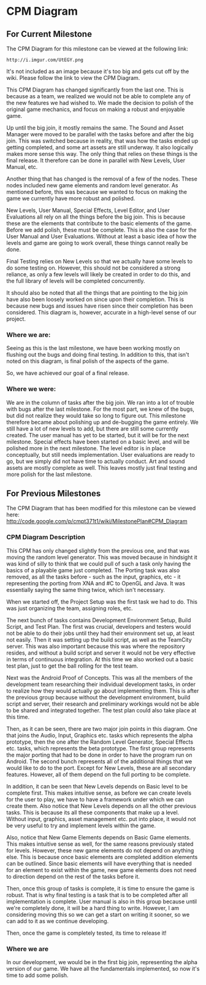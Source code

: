# CPM Diagram #

## For Current Milestone ##

The CPM Diagram for this milestone can be viewed at the following link:

`http://i.imgur.com/UtEGY.png`

It's not included as an image because it's too big and gets cut off by the wiki.  Please follow the link to view the CPM Diagram.

This CPM Diagram has changed significantly from the last one.  This is because as a team, we realized we would not be able to complete any of the new features we had wished to.  We made the decision to polish of the original game mechanics, and focus on making a robust and enjoyable game.

Up until the big join, it mostly remains the same.  The Sound and Asset Manager were moved to be parallel with the tasks before and after the big join.  This was switched because in reality, that was how the tasks ended up getting completed, and some art assets are still underway.  It also logically makes more sense this way.  The only thing that relies on these things is the final release.  It therefore can be done in parallel with New Levels, User Manual, etc.

Another thing that has changed is the removal of a few of the nodes.  These nodes included new game elements and random level generator.  As mentioned before, this was because we wanted to focus on making the game we currently have more robust and polished.

New Levels, User Manual, Special Effects, Level Editor, and User Evaluations all rely on all the things before the big join.  This is because these are the elements that contribute to the basic elements of the game.  Before we add polish, these must be complete.  This is also the case for the User Manual and User Evaluations.  Without at least a basic idea of how the levels and game are going to work overall, these things cannot really be done.

Final Testing relies on New Levels so that we actually have some levels to do some testing on.  However, this should not be considered a strong reliance, as only a few levels will likely be created in order to do this, and the full library of levels will be completed concurrently.

It should also be noted that all the things that are pointing to the big join have also been loosely worked on since upon their completion.  This is because new bugs and issues have risen since their completion has been considered.  This diagram is, however, accurate in a high-level sense of our project.

### Where we are: ###

Seeing as this is the last milestone, we have been working mostly on flushing out the bugs and doing final testing.  In addition to this, that isn't noted on this diagram, is final polish of the aspects of the game.

So, we have achieved our goal of a final release.


### Where we were: ###

We are in the column of tasks after the big join.  We ran into a lot of trouble with bugs after the last milestone.  For the most part, we knew of the bugs, but did not realize they would take so long to figure out.  This milestone therefore became about polishing up and de-bugging the game entirely.  We still have a lot of new levels to add, but there are still some currently created.  The user manual has yet to be started, but it will be for the next milestone.  Special effects have been started on a basic level, and will be polished more in the next milestone.  The level editor is in place conceptually, but still needs implementation.  User evaluations are ready to go, but we simply did not have time to actually conduct.  Art and sound assets are mostly complete as well.  This leaves mostly just final testing and more polish for the last milestone.

## For Previous Milestones ##

The CPM Diagram that has been modified for this milestone can be viewed here: http://code.google.com/p/cmpt371t1/wiki/MilestonePlan#CPM_Diagram

### CPM Diagram Description ###

This CPM has only changed slightly from the previous one, and that was moving the random level generator.  This was moved because in hindsight it was kind of silly to think that we could pull of such a task only having the basics of a playable game just completed.  The Porting task was also removed, as all the tasks before - such as the input, graphics, etc - it representing the porting from XNA and #C to OpenGL and Java.  It was essentially saying the same thing twice, which isn't necessary.

When we started off, the Project Setup was the first task we had to do.  This was just organizing the team, assigning roles, etc.

The next bunch of tasks contains Development Environment Setup, Build Script, and Test Plan.  The first was crucial, developers and testers would not be able to do their jobs until they had their environment set up, at least not easily.  Then it was setting up the build script, as well as the TeamCity server.  This was also important because this was where the repository resides, and without a build script and server it would not be very effective in terms of continuous integration.  At this time we also worked out a basic test plan, just to get the ball rolling for the test team.

Next was the Android Proof of Concepts.  This was all the members of the development team researching their individual development tasks, in order to realize how they would actually go about implementing them.  This is after the previous group because without the development environment, build script and server, their research and preliminary workings would not be able to be shared and integrated together.  The test plan could also take place at this time.

Then, as it can be seen, there are two major join points in this diagram.  One that joins the Audio, Input, Graphics etc. tasks which represents the alpha prototype, then the one after the Random Level Generator, Special Effects etc. tasks, which represents the beta prototype.  The first group represents the major porting that had to be done in order to have the program run on Android.  The second bunch represents all of the additional things that we would like to do to the port.  Except for New Levels, these are all secondary features.  However, all of them depend on the full porting to be complete.

In addition, it can be seen that New Levels depends on Basic level to be complete first.  This makes intuitive sense, as before we can create levels for the user to play, we have to have a framework under which we can create them.  Also notice that New Levels depends on all the other previous tasks.  This is because its all these components that make up a level.  Without input, graphics, asset management etc. put into place, it would not be very useful to try and implement levels within the game.

Also, notice that New Game Elements depends on Basic Game elements.  This makes intuitive sense as well, for the same reasons previously stated for levels.  However, these new game elements do not depend on anything else.  This is because once basic elements are completed addition elements can be outlined.  Since basic elements will have everything that is needed for an element to exist within the game, new game elements does not need to direction depend on the rest of the tasks before it.

Then, once this group of tasks is complete, it is time to ensure the game is robust.  That is why final testing is a task that is to be completed after all implementation is complete.  User manual is also in this group because until we're completely done, it will be a hard thing to write.  However, I am considering moving this so we can get a start on writing it sooner, so we can add to it as we continue developing.

Then, once the game is completely tested, its time to release it!

### Where we are ###
In our development, we would be in the first big join, representing the alpha version of our game.  We have all the fundamentals implemented, so now it's time to add some polish.